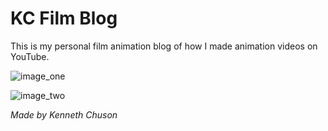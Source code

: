 # KC Film Blog
This is my personal film animation blog of how I made animation videos on YouTube.




![image_one](https://kennethchuson.netlify.app/assets/img1_1.1ee6e83f.jpg)

![image_two](https://kennethchuson.netlify.app/assets/img1_2.5d037fff.jpg)




*Made by Kenneth Chuson*


